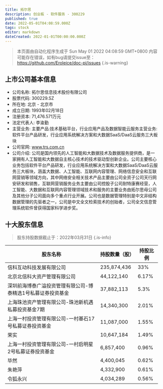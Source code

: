 ```yaml
---
title: 拓尔思
description: 创业板 - 软件服务 - 300229
published: true
date: 2022-05-01T04:08:59.000Z
tags: stock
editor: markdown
dateCreated: 2022-01-01T00:00:00.000Z
---
```


> 本页面由自动化程序生成于 Sun May 01 2022 04:08:59 GMT+0800
> 内容可能存在错误，如有bug请提交issue至：https://github.com/Eroleice/doc-pi/issues
{.is-warning}

## 上市公司基本信息
- 公司名称: 拓尔思信息技术股份有限公司
- 股票代码: 300229.SZ
- 所在地: 北京 - 北京市
- 成立日期: 1993年02月18日
- 注册资本: 71,476.571万元
- 法定代表人: 李渝勤
- 主营业务: 主要产品:技术基础平台，行业应用产品及数据智能云服务主营业务:软件平台产品研发，行业应用系统解决方案和大数据SaaS/DaaS云服务三大板块
- 公司官网: www.trs.com.cn
- 公司介绍: 公司是国内领先的人工智能和大数据技术及数据服务提供商，是一家拥有人工智能和大数据自主核心技术的技术驱动型创新企业。公司主要核心业务包括软件平台产品研发，行业应用系统解决方案和大数据SaaS/DaaS云服务三大板块，涵盖大数据、人工智能、互联网内容管理、网络信息安全和互联网营销等领域方向，其中网络安全相关技术产品主要由公司全资子公司天行网安研发和销售，互联网营销服务业务主要由公司控股子公司耐特康赛经营，人工智能、大数据和互联网内容管理领域技术和服务的主要业务由拓尔思母公司及其他分子公司面向多个重点行业开展。公司也是数据管理特别是中文非结构数据管理的先驱者之一，公司是中文全文检索技术的创始者，公司全文信息管理系统软件曾获得国家科学进步奖。


## 十大股东信息
> 股东持股数据截止于：2022年03月31日
{.is-info}

| 股东名称 | 持股数量（股） | 持股比例 |
| --- | --- | --- |
| 信科互动科技发展有限公司 | 235,874,436 | 33% |
| 北京北信科大资产管理有限公司 | 44,122,140 | 6.17% |
| 深圳前海博泰广溢投资管理有限公司-博泰精选1号私募证券投资基金 | 37,882,113 | 5.3% |
| 上海珠池资产管理有限公司-珠池新机遇私募投资基金7期 | 14,340,300 | 2.01% |
| 上海一村投资管理有限公司-一村基石17号私募证券投资基金 | 11,087,000 | 1.55% |
| 荣实 | 10,647,184 | 1.49% |
| 上海一村投资管理有限公司-一村启明星2号私募证券投资基金 | 6,857,400 | 0.96% |
| 毕然 | 4,400,045 | 0.62% |
| 朱艳萍 | 4,332,900 | 0.61% |
| 令狐永兴 | 4,034,289 | 0.56% |




